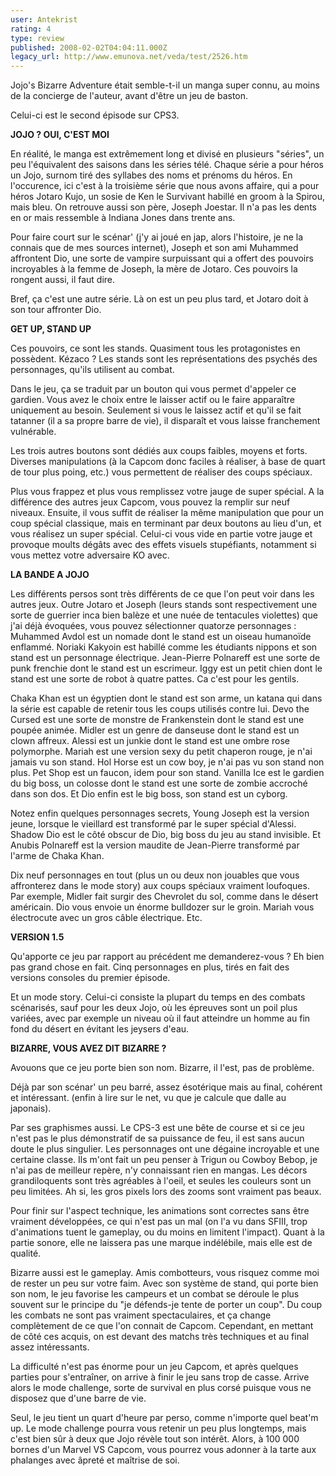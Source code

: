 ```yaml
---
user: Antekrist
rating: 4
type: review
published: 2008-02-02T04:04:11.000Z
legacy_url: http://www.emunova.net/veda/test/2526.htm
---
```

Jojo's Bizarre Adventure était semble-t-il un manga super connu, au moins de la concierge de l'auteur, avant d'être un jeu de baston.  

Celui-ci est le second épisode sur CPS3\.  

  

**JOJO ? OUI, C'EST MOI**  

En réalité, le manga est extrêmement long et divisé en plusieurs "séries", un peu l'équivalent des saisons dans les séries télé. Chaque série a pour héros un Jojo, surnom tiré des syllabes des noms et prénoms du héros. En l'occurence, ici c'est à la troisième série que nous avons affaire, qui a pour héros Jotaro Kujo, un sosie de Ken le Survivant habillé en groom à la Spirou, mais bleu. On retrouve aussi son père, Joseph Joestar. Il n'a pas les dents en or mais ressemble à Indiana Jones dans trente ans.  

  

Pour faire court sur le scénar' (j'y ai joué en jap, alors l'histoire, je ne la connais que de mes sources internet), Joseph et son ami Muhammed affrontent Dio, une sorte de vampire surpuissant qui a offert des pouvoirs incroyables à la femme de Joseph, la mère de Jotaro. Ces pouvoirs la rongent aussi, il faut dire.  

Bref, ça c'est une autre série. Là on est un peu plus tard, et Jotaro doit à son tour affronter Dio.  

  

**GET UP, STAND UP**  

Ces pouvoirs, ce sont les stands. Quasiment tous les protagonistes en possèdent. Kézaco ? Les stands sont les représentations des psychés des personnages, qu'ils utilisent au combat.  

Dans le jeu, ça se traduit par un bouton qui vous permet d'appeler ce gardien. Vous avez le choix entre le laisser actif ou le faire apparaître uniquement au besoin. Seulement si vous le laissez actif et qu'il se fait tatanner (il a sa propre barre de vie), il disparaît et vous laisse franchement vulnérable.  

Les trois autres boutons sont dédiés aux coups faibles, moyens et forts. Diverses manipulations (à la Capcom donc faciles à réaliser, à base de quart de tour plus poing, etc.) vous permettent de réaliser des coups spéciaux.  

Plus vous frappez et plus vous remplissez votre jauge de super spécial. A la différence des autres jeux Capcom, vous pouvez la remplir sur neuf niveaux. Ensuite, il vous suffit de réaliser la même manipulation que pour un coup spécial classique, mais en terminant par deux boutons au lieu d'un, et vous réalisez un super spécial. Celui-ci vous vide en partie votre jauge et provoque moults dégâts avec des effets visuels stupéfiants, notamment si vous mettez votre adversaire KO avec.  

  

**LA BANDE A JOJO**  

Les différents persos sont très différents de ce que l'on peut voir dans les autres jeux. Outre Jotaro et Joseph (leurs stands sont respectivement une sorte de guerrier inca bien balèze et une nuée de tentacules violettes) que j'ai déjà évoquées, vous pouvez sélectionner quatorze personnages : Muhammed Avdol est un nomade dont le stand est un oiseau humanoïde enflammé. Noriaki Kakyoin est habillé comme les étudiants nippons et son stand est un personnage électrique. Jean-Pierre Polnareff est une sorte de punk frenchie dont le stand est un escrimeur. Iggy est un petit chien dont le stand est une sorte de robot à quatre pattes. Ca c'est pour les gentils.  

Chaka Khan est un égyptien dont le stand est son arme, un katana qui dans la série est capable de retenir tous les coups utilisés contre lui. Devo the Cursed est une sorte de monstre de Frankenstein dont le stand est une poupée animée. Midler est un genre de danseuse dont le stand est un clown affreux. Alessi est un junkie dont le stand est une ombre rose polymorphe. Mariah est une version sexy du petit chaperon rouge, je n'ai jamais vu son stand. Hol Horse est un cow boy, je n'ai pas vu son stand non plus. Pet Shop est un faucon, idem pour son stand. Vanilla Ice est le gardien du big boss, un colosse dont le stand est une sorte de zombie accroché dans son dos. Et Dio enfin est le big boss, son stand est un cyborg.  

Notez enfin quelques personnages secrets, Young Joseph est la version jeune, lorsque le vieillard est transformé par le super spécial d'Alessi. Shadow Dio est le côté obscur de Dio, big boss du jeu au stand invisible. Et Anubis Polnareff est la version maudite de Jean-Pierre transformé par l'arme de Chaka Khan.  

  

Dix neuf personnages en tout (plus un ou deux non jouables que vous affronterez dans le mode story) aux coups spéciaux vraiment loufoques. Par exemple, Midler fait surgir des Chevrolet du sol, comme dans le désert américain. Dio vous envoie un énorme bulldozer sur le groin. Mariah vous électrocute avec un gros câble électrique. Etc.  

  

**VERSION 1.5**  

Qu'apporte ce jeu par rapport au précédent me demanderez-vous ? Eh bien pas grand chose en fait. Cinq personnages en plus, tirés en fait des versions consoles du premier épisode.  

Et un mode story. Celui-ci consiste la plupart du temps en des combats scénarisés, sauf pour les deux Jojo, où les épreuves sont un poil plus variées, avec par exemple un niveau où il faut atteindre un homme au fin fond du désert en évitant les jeysers d'eau.  

  

**BIZARRE, VOUS AVEZ DIT BIZARRE ?**  

Avouons que ce jeu porte bien son nom. Bizarre, il l'est, pas de problème.  

Déjà par son scénar' un peu barré, assez ésotérique mais au final, cohérent et intéressant. (enfin à lire sur le net, vu que je calcule que dalle au japonais).  

Par ses graphismes aussi. Le CPS-3 est une bête de course et si ce jeu n'est pas le plus démonstratif de sa puissance de feu, il est sans aucun doute le plus singulier. Les personnages ont une dégaine incroyable et une certaine classe. Ils m'ont fait un peu penser à Trigun ou Cowboy Bebop, je n'ai pas de meilleur repère, n'y connaissant rien en mangas. Les décors grandiloquents sont très agréables à l'oeil, et seules les couleurs sont un peu limitées. Ah si, les gros pixels lors des zooms sont vraiment pas beaux.  

Pour finir sur l'aspect technique, les animations sont correctes sans être vraiment développées, ce qui n'est pas un mal (on l'a vu dans SFIII, trop d'animations tuent le gameplay, ou du moins en limitent l'impact). Quant à la partie sonore, elle ne laissera pas une marque indélébile, mais elle est de qualité.  

Bizarre aussi est le gameplay. Amis combotteurs, vous risquez comme moi de rester un peu sur votre faim. Avec son système de stand, qui porte bien son nom, le jeu favorise les campeurs et un combat se déroule le plus souvent sur le principe du "je défends-je tente de porter un coup". Du coup les combats ne sont pas vraiment spectaculaires, et ça change complètement de ce que l'on connait de Capcom. Cependant, en mettant de côté ces acquis, on est devant des matchs très techniques et au final assez intéressants.  

La difficulté n'est pas énorme pour un jeu Capcom, et après quelques parties pour s'entraîner, on arrive à finir le jeu sans trop de casse. Arrive alors le mode challenge, sorte de survival en plus corsé puisque vous ne disposez que d'une barre de vie.  

Seul, le jeu tient un quart d'heure par perso, comme n'importe quel beat'm up. Le mode challenge pourra vous retenir un peu plus longtemps, mais c'est bien sûr à deux que Jojo révèle tout son intérêt. Alors, à 100 000 bornes d'un Marvel VS Capcom, vous pourrez vous adonner à la tarte aux phalanges avec âpreté et maîtrise de soi.